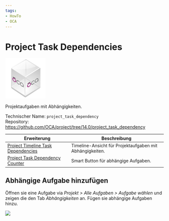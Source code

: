 ```yaml
---
tags:
- HowTo
- OCA
---
```

# Project Task Dependencies
![icon_oca_app](assets/icon_oca_app.png)

Projektaufgaben mit Abhängigkeiten.

Technischer Name: `project_task_dependency`\
Repository: <https://github.com/OCA/project/tree/14.0/project_task_dependency>

| Erweiterung                                                                 | Beschreibung                                             |
| --------------------------------------------------------------------------- | -------------------------------------------------------- |
| [Project Timeline Task Dependencies](Project-Timeline-Task-Dependencies.md) | Timeline-Ansicht für Projektaufgaben mit Abhängigkeiten. |
| [Project Task Dependency Counter](Project-Task-Dependency-Counter.md)       | Smart Button für abhängige Aufgaben.                     |

## Abhängige Aufgabe hinzufügen

Öffnen sie eine Aufgabe via *Projekt > Alle Aufgaben > Aufgabe wählen* und zeigen die den Tab *Abhängigkeiten* an. Fügen sie abhängige Aufgaben hinzu.

![](assets/Project%20Task%20Dependencies%20Hinzufügen.png)